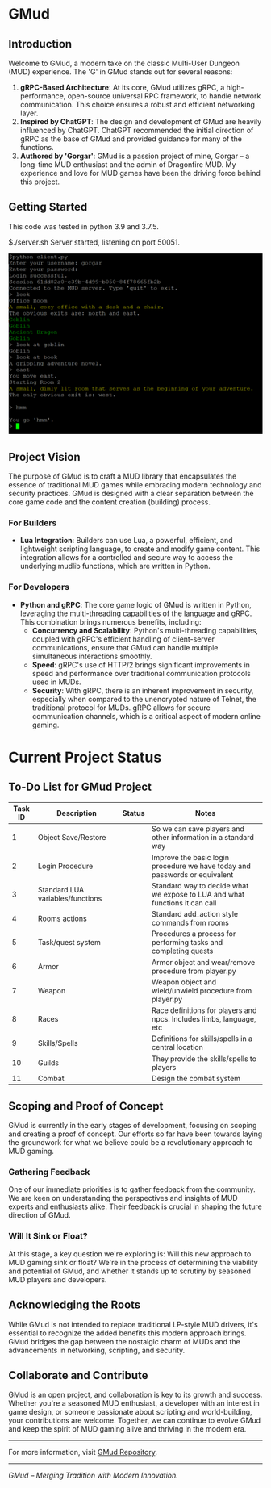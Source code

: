 # GMud

## Introduction

Welcome to GMud, a modern take on the classic Multi-User Dungeon (MUD) experience. The 'G' in GMud stands out for several reasons:

1. **gRPC-Based Architecture**: At its core, GMud utilizes gRPC, a high-performance, open-source universal RPC framework, to handle network communication. This choice ensures a robust and efficient networking layer.
2. **Inspired by ChatGPT**: The design and development of GMud are heavily influenced by ChatGPT. ChatGPT recommended the initial direction of gRPC as the base of GMud and provided guidance for many of the functions.
3. **Authored by 'Gorgar'**: GMud is a passion project of mine, Gorgar – a long-time MUD enthusiast and the admin of Dragonfire MUD. My experience and love for MUD games have been the driving force behind this project.

## Getting Started

This code was tested in python 3.9 and 3.7.5.

$./server.sh
Server started, listening on port 50051.

![Start the gRPC client](images/grpc_client.PNG)


## Project Vision

The purpose of GMud is to craft a MUD library that encapsulates the essence of traditional MUD games while embracing modern technology and security practices. GMud is designed with a clear separation between the core game code and the content creation (building) process.

### For Builders
- **Lua Integration**: Builders can use Lua, a powerful, efficient, and lightweight scripting language, to create and modify game content. This integration allows for a controlled and secure way to access the underlying mudlib functions, which are written in Python.

### For Developers
- **Python and gRPC**: The core game logic of GMud is written in Python, leveraging the multi-threading capabilities of the language and gRPC. This combination brings numerous benefits, including:
    - **Concurrency and Scalability**: Python's multi-threading capabilities, coupled with gRPC's efficient handling of client-server communications, ensure that GMud can handle multiple simultaneous interactions smoothly.
    - **Speed**: gRPC's use of HTTP/2 brings significant improvements in speed and performance over traditional communication protocols used in MUDs.
    - **Security**: With gRPC, there is an inherent improvement in security, especially when compared to the unencrypted nature of Telnet, the traditional protocol for MUDs. gRPC allows for secure communication channels, which is a critical aspect of modern online gaming.

# Current Project Status

## To-Do List for GMud Project

| Task ID | Description                        | Status    | Notes                     |
|---------|------------------------------------|-----------|---------------------------|
| 1       | Object Save/Restore  | | So we can save players and other information in a standard way |
| 2       | Login Procedure  | | Improve the basic login procedure we have today and passwords or equivalent |
| 3       | Standard LUA variables/functions | | Standard way to decide what we expose to LUA and what functions it can call |
| 4       | Rooms actions | | Standard add_action style commands from rooms |
| 5       | Task/quest system | | Procedures a process for performing tasks and completing quests |
| 6       | Armor | | Armor object and wear/remove procedure from player.py |
| 7       | Weapon | | Weapon object and wield/unwield procedure from player.py |
| 8       | Races | | Race definitions for players and npcs. Includes limbs, language, etc |
| 9       | Skills/Spells | | Definitions for skills/spells in a central location |
| 10      | Guilds | | They provide the skills/spells to players |
| 11      | Combat | | Design the combat system |

## Scoping and Proof of Concept

GMud is currently in the early stages of development, focusing on scoping and creating a proof of concept. Our efforts so far have been towards laying the groundwork for what we believe could be a revolutionary approach to MUD gaming. 

### Gathering Feedback

One of our immediate priorities is to gather feedback from the community. We are keen on understanding the perspectives and insights of MUD experts and enthusiasts alike. Their feedback is crucial in shaping the future direction of GMud.

### Will It Sink or Float?

At this stage, a key question we're exploring is: Will this new approach to MUD gaming sink or float? We're in the process of determining the viability and potential of GMud, and whether it stands up to scrutiny by seasoned MUD players and developers.


## Acknowledging the Roots

While GMud is not intended to replace traditional LP-style MUD drivers, it's essential to recognize the added benefits this modern approach brings. GMud bridges the gap between the nostalgic charm of MUDs and the advancements in networking, scripting, and security.

## Collaborate and Contribute

GMud is an open project, and collaboration is key to its growth and success. Whether you're a seasoned MUD enthusiast, a developer with an interest in game design, or someone passionate about scripting and world-building, your contributions are welcome. Together, we can continue to evolve GMud and keep the spirit of MUD gaming alive and thriving in the modern era.

---

For more information, visit [GMud Repository](https://github.com/wedsall/GMud).

---

*GMud – Merging Tradition with Modern Innovation.*


